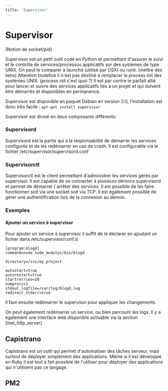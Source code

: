 ```yaml
---
title: 'Supervisor'
---
```


# Supervisor

(Notion de socket/pid)

Supervisor est un petit outil codé en Python et permettant d'assurer le suivi et le contrôle de services/processus applicatifs sur des systèmes de type UNIX.
On peut le comparer à launchd (utilisé par OSX) ou runit. (mettre des liens)
Attention toutefois il n'est pas destiné à remplacer le process init des systèmes UNIX. (process init c'est quoi ?)
Il est par contre le parfait allié pour lancer et suivre des services applicatifs liés à un projet et qui doivent être démarrés et disponibles en permanence.

Supervisor est disponible en paquet Debian en version 3.0, l'installation est donc très facile :
`apt-get install supervisor`

Supervisor est divisé en deux composants différents:
### Supervisord
Supervisord est la partie qui a la responsabilité de démarrer les services configurés et de les redémarrer en cas de crash. Il est configurable via le fichier /etc/supervisor/supervisord.conf

### Supervisorctl
Supervisorctl est le client permettant d'administrer les services gérés par supervisor. Il est capable de se connecter à plusieurs démons supervisord et permet de démarrer / arrêter des services. Il est possible de les faire fonctionner soit via une socket soit via TCP. Il est également possible de gérer une authentification lors de la connexion au démon.

### Exemples
#### Ajouter un service à supervisor
Pour ajouter un service à supervisor il suffit de le déclarer en ajoutant un fichier dans /etc/supervisor/conf.d

```
[program:blogd]
command=node node_modules/bin/blogd

directory=/srv/my_project

autostart=true
autorestart=true
startretries=20
numprocs=1
stdout_logfile=/var/log/blogd.log
redirect_stderr=true
```

Il faut ensuite redémarrer le supervisor pour appliquer les changements.

On peut également redémarrer un service, ou bien parcourir les logs.
Il y a également une interface web disponible activable via la section [inet_http_server]

## Capistrano
Capistrano est un outil qui permet d'automatiser des tâches serveur, mais surtout de déployer simplement des applications. Même si il est développé en Ruby il est tout à fait possible de l'utiliser pour déployer des applications qui n'utilisent pas ce langage.

## PM2